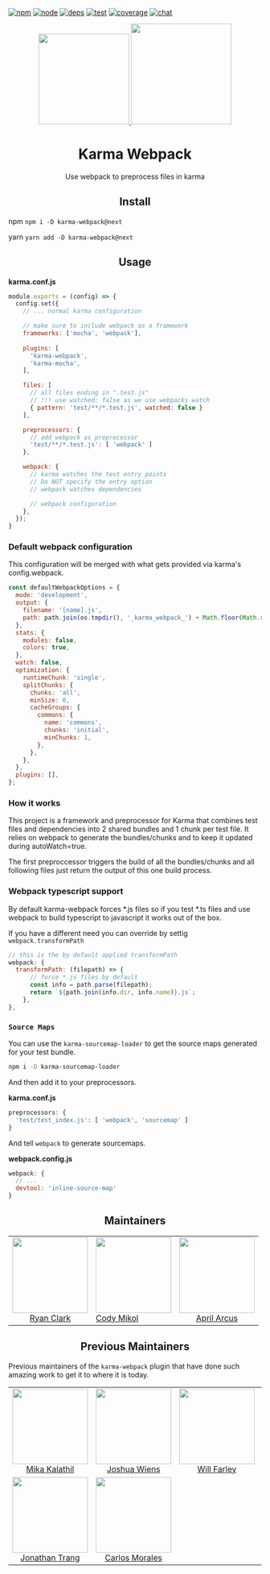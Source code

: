 [![npm][npm]][npm-url]
[![node][node]][node-url]
[![deps][deps]][deps-url]
[![test][test]][test-url]
[![coverage][cover]][cover-url]
[![chat][chat]][chat-url]

<div align="center">
  <a href='https://github.com/karma-runner/karma'>
    <img width="180" height="180"
      src="https://worldvectorlogo.com/logos/karma.svg">
  </a>
  <a href="https://github.com/webpack/webpack">
    <img width="200" height="200"
      src="https://cdn.rawgit.com/webpack/media/e7485eb2/logo/icon.svg">
  </a>
  <h1>Karma Webpack</h1>
  <p>Use webpack to preprocess files in karma<p>
</div>

<h2 align="center">Install</h2>

npm `npm i -D karma-webpack@next`

yarn `yarn add -D karma-webpack@next`

<h2 align="center">Usage</h2>

**karma.conf.js**
```js
module.exports = (config) => {
  config.set({
    // ... normal karma configuration

    // make sure to include webpack as a framework
    frameworks: ['mocha', 'webpack'],
    
    plugins: [
      'karma-webpack',
      'karma-mocha',
    ],

    files: [
      // all files ending in ".test.js"
      // !!! use watched: false as we use webpacks watch
      { pattern: 'test/**/*.test.js', watched: false }
    ],

    preprocessors: {
      // add webpack as preprocessor
      'test/**/*.test.js': [ 'webpack' ]
    },

    webpack: {
      // karma watches the test entry points
      // Do NOT specify the entry option
      // webpack watches dependencies

      // webpack configuration
    },
  });
}
```

### Default webpack configuration

This configuration will be merged with what gets provided via karma's config.webpack.

```js
const defaultWebpackOptions = {
  mode: 'development',
  output: {
    filename: '[name].js',
    path: path.join(os.tmpdir(), '_karma_webpack_') + Math.floor(Math.random() * 1000000),
  },
  stats: {
    modules: false,
    colors: true,
  },
  watch: false,
  optimization: {
    runtimeChunk: 'single',
    splitChunks: {
      chunks: 'all',
      minSize: 0,
      cacheGroups: {
        commons: {
          name: 'commons',
          chunks: 'initial',
          minChunks: 1,
        },
      },
    },
  },
  plugins: [],
};
```

### How it works

This project is a framework and preprocessor for Karma that combines test files and dependencies into 2 shared bundles and 1 chunk per test file. It relies on webpack to generate the bundles/chunks and to keep it updated during autoWatch=true.

The first preproccessor triggers the build of all the bundles/chunks and all following files just return the output of this one build process.

### Webpack typescript support

By default karma-webpack forces *.js files so if you test *.ts files and use webpack to build typescript to javascript it works out of the box.

If you have a different need you can override by settig `webpack.transformPath`

```js
// this is the by default applied transformPath
webpack: {
  transformPath: (filepath) => {
      // force *.js files by default
      const info = path.parse(filepath);
      return `${path.join(info.dir, info.name)}.js`;
    },
},
```

### `Source Maps`

You can use the `karma-sourcemap-loader` to get the source maps generated for your test bundle.

```bash
npm i -D karma-sourcemap-loader
```

And then add it to your preprocessors.

**karma.conf.js**
```js
preprocessors: {
  'test/test_index.js': [ 'webpack', 'sourcemap' ]
}
```

And tell `webpack` to generate sourcemaps.

**webpack.config.js**
```js
webpack: {
  // ...
  devtool: 'inline-source-map'
}
```

<h2 align="center">Maintainers</h2>

<table>
  <tbody>
    <tr>
      <td align="center">
        <img width="150" height="150"
        src="https://avatars0.githubusercontent.com/u/7922109?v=4&s=150">
        <br>
        <a href="https://github.com/ryanclark">Ryan Clark</a>
      </td>
      <td>
        <img width="150" height="150"
             src="https://avatars.githubusercontent.com/u/13606342?s=460&u=467cf9a106d2bb474cf627ffd4e0eac80d0b4705&v=4">
        <br>
        <a href="http://codymikol.com">Cody Mikol</a>
      </td>
      <td align="center">
        <img width="150" height="150"
        src="https://avatars3.githubusercontent.com/u/2045543?v=4&s=150">
        <br>
        <a href="https://github.com/AprilArcus">April Arcus</a>
      </td>
    </tr>
  <tbody>
</table>

<h2 align="center">Previous Maintainers</h2>

Previous maintainers of the `karma-webpack` plugin that have done such amazing work to get it to where it is today.

<table>
  <tbody>
    <tr>
      <td align="center">
        <img width="150" height="150"
        src="https://avatars.githubusercontent.com/u/4650931?v=3&s=150">
        </br>
        <a href="https://github.com/MikaAK">Mika Kalathil</a>
      </td>
      <td align="center">
        <img width="150" height="150"
        src="https://avatars.githubusercontent.com/u/8420490?v=3&s=150">
        <a href="https://github.com/d3viant0ne">Joshua Wiens</a>
      </td>
      <td align="center">
        <img width="150" height="150" src="https://avatars.githubusercontent.com/u/1919664?v=3&s=150">
        <a href="https://github.com/goldhand">Will Farley</a>
      </td>
      <td align="center">
        <img width="150" height="150"
        src="https://avatars.githubusercontent.com/u/1307954?v=3&s=150">
        <a href="https://github.com/DanielaValero">Daniela Valero</a>
      </td>
    </tr>
    <tr>
      <td align="center">
        <img width="150" height="150"
        src="https://avatars.githubusercontent.com/u/122108?v=3&s=150">
        <a href="https://github.com/jon301">Jonathan Trang</a>
      </td>
      <td align="center">
        <img width="150" height="150"
        src="https://avatars.githubusercontent.com/u/3285723?v=3&s=150">
        <a href="https://github.com/carlos-">Carlos Morales</a>
      </td>
    </tr>
  <tbody>
</table>


[npm]: https://img.shields.io/npm/v/karma-webpack.svg
[npm-url]: https://npmjs.com/package/karma-webpack

[node]: https://img.shields.io/node/v/karma-webpack.svg
[node-url]: https://nodejs.org

[deps]: https://david-dm.org/webpack-contrib/karma-webpack.svg
[deps-url]: https://david-dm.org/webpack-contrib/karma-webpack

[chat]: https://img.shields.io/badge/gitter-webpack%2Fwebpack-brightgreen.svg
[chat-url]: https://gitter.im/webpack/webpack

[test]: http://img.shields.io/travis/webpack-contrib/karma-webpack.svg
[test-url]: https://travis-ci.org/webpack-contrib/karma-webpack

[cover]: https://codecov.io/gh/webpack-contrib/karma-webpack/branch/master/graph/badge.svg
[cover-url]: https://codecov.io/gh/webpack-contrib/karma-webpack
